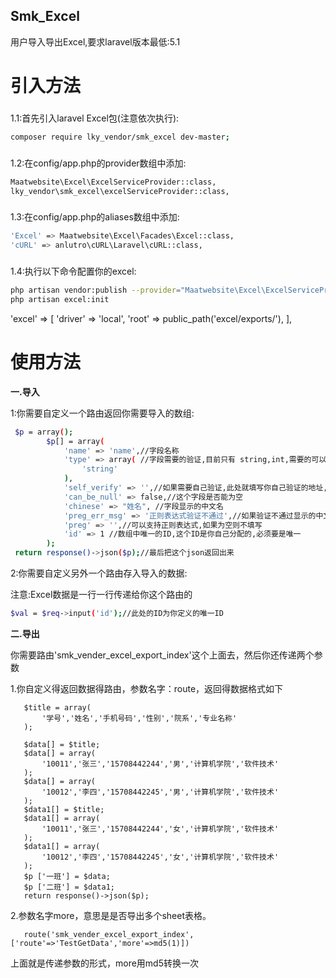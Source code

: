 ## Smk_Excel
用户导入导出Excel,要求laravel版本最低:5.1


# 引入方法
###
1.1:首先引入laravel Excel包(注意依次执行):
``` bash
composer require lky_vendor/smk_excel dev-master;
```
### 
1.2:在config/app.php的provider数组中添加: 
``` bash
Maatwebsite\Excel\ExcelServiceProvider::class,
lky_vendor\smk_excel\excelServiceProvider::class,
```

###
1.3:在config/app.php的aliases数组中添加:
``` bash
'Excel' => Maatwebsite\Excel\Facades\Excel::class,
'cURL' => anlutro\cURL\Laravel\cURL::class,
```
###
1.4:执行以下命令配置你的excel:
``` bash
php artisan vendor:publish --provider="Maatwebsite\Excel\ExcelServiceProvider";
php artisan excel:init
```
   'excel' => [
            'driver' => 'local',
            'root' => public_path('excel/exports/'),
        ],
# 使用方法
**一.导入**

1:你需要自定义一个路由返回你需要导入的数组:
``` bash
 $p = array();
        $p[] = array(
            'name' => 'name',//字段名称
            'type' => array( //字段需要的验证,目前只有 string,int,需要的可以加
                'string'
            ),
            'self_verify' => '',//如果需要自己验证,此处就填写你自己验证的地址,你会收到一个id和一个值来验证
            'can_be_null' => false,//这个字段是否能为空
            'chinese' => "姓名", //字段显示的中文名
            'preg_err_msg' => '正则表达式验证不通过',//如果验证不通过显示的中文
            'preg' => '',//可以支持正则表达式,如果为空则不填写
            'id' => 1 //数组中唯一的ID,这个ID是你自己分配的,必须要是唯一
        );
 return response()->json($p);//最后把这个json返回出来
```

2:你需要自定义另外一个路由存入导入的数据:<br>

注意:Excel数据是一行一行传递给你这个路由的
``` bash
$val = $req->input('id');//此处的ID为你定义的唯一ID
```
**二.导出**

你需要路由'smk_vender_excel_export_index'这个上面去，然后你还传递两个参数

1.你自定义得返回数据得路由，参数名字：route，返回得数据格式如下


       $title = array(
           '学号','姓名','手机号码','性别','院系','专业名称'
       );

       $data[] = $title;
       $data[] = array(
           '10011','张三','15708442244','男','计算机学院','软件技术'
       );
       $data[] = array(
           '10012','李四','15708442245','男','计算机学院','软件技术'
       );
       $data1[] = $title;
       $data1[] = array(
           '10011','张三','15708442244','女','计算机学院','软件技术'
       );
       $data1[] = array(
           '10012','李四','15708442245','女','计算机学院','软件技术'
       );
       $p ['一班'] = $data;
       $p ['二班'] = $data1;
       return response()->json($p);
       
2.参数名字more，意思是是否导出多个sheet表格。

       route('smk_vender_excel_export_index',['route'=>'TestGetData','more'=>md5(1)])
       
上面就是传递参数的形式，more用md5转换一次
